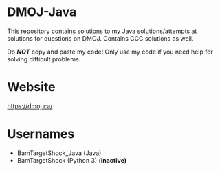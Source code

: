 # DMOJ-Java
This repository contains solutions to my Java solutions/attempts at solutions for questions on DMOJ. Contains CCC solutions as well.

Do ***NOT*** copy and paste my code! Only use my code if you need help for solving difficult problems.

# Website
https://dmoj.ca/

# Usernames
 - BamTargetShock_Java (Java)
 - BamTargetShock (Python 3) **(inactive)**
